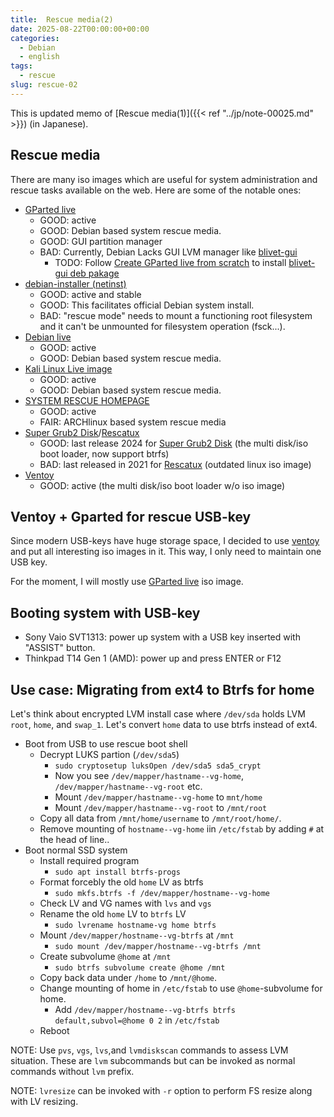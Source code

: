 ```yaml
---
title:  Rescue media(2)
date: 2025-08-22T00:00:00+00:00
categories:
  - Debian
  - english
tags:
  - rescue
slug: rescue-02
---
```


This is updated memo of [Rescue media(1)]({{< ref "../jp/note-00025.md" >}})  (in Japanese).

## Rescue media

There are many iso images which are useful for system administration and rescue
tasks available on the web.  Here are some of the notable ones:

* [GParted live](https://gparted.org/livecd.php)
  * GOOD: active
  * GOOD: Debian based system rescue media.
  * GOOD: GUI partition manager
  * BAD: Currently, Debian Lacks GUI LVM manager like [blivet-gui](https://github.com/storaged-project/blivet-gui)
    * TODO: Follow [Create GParted live from scratch](https://gparted.org/create-gparted-live.php) to install [blivet-gui deb pakage](https://software.opensuse.org/download.html?project=home:vtrefny&package=blivet-gui)
* [debian-installer (netinst)](https://www.debian.org/distrib/netinst)
  * GOOD: active and stable
  * GOOD: This facilitates official Debian system install.
  * BAD: "rescue mode" needs to mount a functioning root filesystem and it can't
  be unmounted for filesystem operation (fsck...).
* [Debian live](https://www.debian.org/CD/live/index.en.html)
  * GOOD: active
  * GOOD: Debian based system rescue media.
* [Kali Linux Live image ](https://www.kali.org/get-kali/#kali-live)
  * GOOD: active
  * GOOD: Debian based system rescue media.
* [SYSTEM RESCUE HOMEPAGE](https://www.system-rescue.org/)
  * GOOD: active
  * FAIR: ARCHlinux based system rescue media
* [Super Grub2 Disk](https://www.supergrubdisk.org/super-grub2-disk/)/[Rescatux](https://www.supergrubdisk.org/rescatux/)
  * GOOD: last release 2024 for [Super Grub2 Disk](https://www.supergrubdisk.org/super-grub2-disk/) (the multi disk/iso boot loader, now support btrfs)
  * BAD: last released in 2021 for [Rescatux](https://www.supergrubdisk.org/rescatux/) (outdated linux iso image)
* [Ventoy](https://www.ventoy.net/en/index.html)
  * GOOD: active (the multi disk/iso boot loader w/o iso image)

## Ventoy + Gparted for rescue USB-key

Since modern USB-keys have huge storage space, I decided to use
[ventoy](https://www.ventoy.net/en/index.html) and put all interesting iso
images in it. This way, I only need to maintain one USB key.

For the moment, I will mostly use
[GParted live](https://gparted.org/livecd.php) iso image.

## Booting system with USB-key

* Sony Vaio SVT1313: power up system with a USB key inserted with "ASSIST" button.
* Thinkpad T14 Gen 1 (AMD): power up and press ENTER or F12

## Use case: Migrating from ext4 to Btrfs for home

Let's think about encrypted LVM install case where `/dev/sda` holds LVM `root`,
`home`, and `swap_1`.  Let's convert `home` data to use btrfs instead of ext4.

* Boot from USB to use rescue boot shell
  * Decrypt LUKS partion (`/dev/sda5`)
    * `sudo cryptosetup luksOpen /dev/sda5 sda5_crypt`
    * Now you see `/dev/mapper/hastname--vg-home`, `/dev/mapper/hastname--vg-root` etc.
    * Mount `/dev/mapper/hastname--vg-home` to `mnt/home`
    * Mount `/dev/mapper/hastname--vg-root` to `/mnt/root`
  * Copy all data from `/mnt/home/username` to `/mnt/root/home/`.
  * Remove mounting of `hostname--vg-home` iin `/etc/fstab` by adding `#` at the head of line..
* Boot normal SSD system
  * Install required program
    * `sudo apt install btrfs-progs`
  * Format forcebly the old `home` LV as btrfs
    * `sudo mkfs.btrfs -f /dev/mapper/hostname--vg-home`
  * Check LV and VG names with `lvs` and `vgs`
  * Rename the old `home` LV to `btrfs` LV
    * `sudo lvrename hostname-vg home btrfs`
  * Mount `/dev/mapper/hostname--vg-btrfs` at `/mnt`
    * `sudo mount /dev/mapper/hostname--vg-btrfs /mnt`
  * Create subvolume `@home` at `/mnt`
    * `sudo btrfs subvolume create @home /mnt`
  * Copy back data under `/home` to `/mnt/@home`.
  * Change mounting of home in `/etc/fstab` to use `@home`-subvolume for home.
    * Add `/dev/mapper/hostname--vg-btrfs btrfs default,subvol=@home 0 2` in `/etc/fstab`
  * Reboot

NOTE: Use `pvs`, `vgs`, `lvs`,and `lvmdiskscan` commands to assess LVM
situation.  These are `lvm` subcommands but can be invoked as normal commands
without `lvm` prefix.

NOTE: `lvresize` can be invoked with `-r` option to perform FS resize along
with LV resizing.

<!--
vim: set sw=2 sts=2 ai si et tw=79 ft=markdown:
-->

